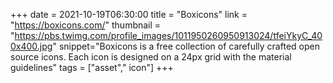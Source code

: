 +++
date = 2021-10-19T06:30:00
title = "Boxicons"
link = "https://boxicons.com/"
thumbnail = "https://pbs.twimg.com/profile_images/1011950260950913024/tfeiYkyC_400x400.jpg"
snippet="Boxicons is a free collection of carefully crafted open source icons. Each icon is designed on a 24px grid with the material guidelines"
tags = ["asset"," icon"]
+++
